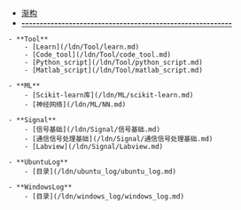 <!-- docs/_sidebar.md -->
<!-- 首页介绍 -->
- [渐构](ldn/)
- [**----------------------------------------------------------**](ldn/)
<!-- 项目1介绍 -->
<!-- 相对路径默认读取README.md -->
<!-- 以下的每一个项目对应一个md文件 -->
    - **Tool**
        - [Learn](/ldn/Tool/learn.md)
        - [Code_tool](/ldn/Tool/code_tool.md)
        - [Python_script](/ldn/Tool/python_script.md)
        - [Matlab_script](/ldn/Tool/matlab_script.md)
    
    - **ML**
        - [Scikit-learn库](/ldn/ML/scikit-learn.md)
        - [神经网络](/ldn/ML/NN.md)

    - **Signal**
        - [信号基础](/ldn/Signal/信号基础.md)
        - [通信信号处理基础](/ldn/Signal/通信信号处理基础.md)
        - [Labview](/ldn/Signal/Labview.md)
    
    - **UbuntuLog** 
        - [目录](/ldn/ubuntu_log/ubuntu_log.md)
        
    - **WindowsLog**
        - [目录](/ldn/windows_log/windows_log.md)

<!-- 之前的目录看着不得劲的原因是：一开始的框架定得太大了，所以要细分，侧边栏主要是用来导航最大的分类，如系统及其子分类，日常的项目是子分类的子集。以后定框架的时候要先定最大分类和最小分类，如系统问题和命令行查看磁盘情况之间还需要一个磁盘管理的类别作为过渡；软件问题和Mathtype之间要加一个软件安装与激活 -->

